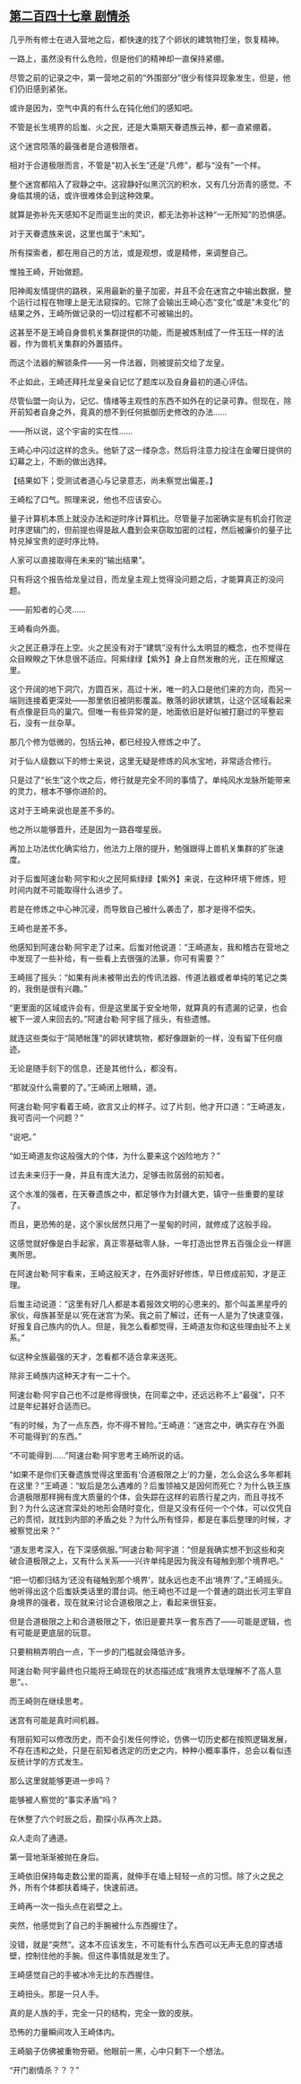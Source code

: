 ## [第二百四十七章 剧情杀](https://www.xxbiquge.com/11_11207/9245092.html)


  几乎所有修士在进入营地之后，都快速的找了个卵状的建筑物打坐，恢复精神。

  一路上，虽然没有什么危险，但是他们的精神却一直保持紧绷。

  尽管之前的记录之中，第一营地之前的“外围部分”很少有怪异现象发生，但是，他们仍旧感到紧张。

  或许是因为，空气中真的有什么在钝化他们的感知吧。

  不管是长生境界的后蚩、火之民，还是大乘期天眷遗族云神，都一直紧绷着。

  这个迷宫陨落的最强者是合道极限者。

  相对于合道极限而言，不管是“初入长生”还是“凡修”，都与“没有”一个样。

  整个迷宫都陷入了寂静之中。这寂静好似黑沉沉的积水，又有几分沥青的感觉。不身临其境的话，或许很难体会到这种效果。

  就算是弥补先天感知不足而诞生出的灵识，都无法弥补这种“一无所知”的恐惧感。

  对于天眷遗族来说，这里也属于“未知”。

  所有探索者，都在用自己的方法，或是观想，或是精修，来调整自己。

  惟独王崎，开始做题。

  阳神阁友情提供的路秩，采用最新的量子加密，并且不会在迷宫之中输出数据，整个运行过程在物理上是无法窥探的。它除了会输出王崎心态“变化”或是“未变化”的结果之外，王崎所做记录的一切过程都不可被输出的。

  这甚至不是王崎自身兽机关集群提供的功能，而是被炼制成了一件玉珏一样的法器，作为兽机关集群的外置插件。

  而这个法器的解锁条件——另一件法器，则被提前交给了龙皇。

  不止如此，王崎还拜托龙皇亲自记忆了题库以及自身最初的道心评估。

  尽管仙盟一向认为，记忆、情绪等主观性的东西不如外在的记录可靠。但现在，除开前知者自身之外，竟真的想不到任何抵御历史修改的办法……

  ——所以说，这个宇宙的实在性……

  王崎心中闪过这样的念头。他斩了这一缕杂念，然后将注意力投注在金曜日提供的幻幕之上，不断的做出选择。

  【结果如下；受测试者道心与记录意志，尚未察觉出偏差。】

  王崎松了口气。照理来说，他也不应该安心。

  量子计算机本质上就没办法和逆时序计算机比。尽管量子加密确实是有机会打败逆时序逻辑门的，但前提也得是敌人蠢到会来窃取加密的过程，然后被廉价的量子比特兑掉宝贵的逆时序比特。

  人家可以直接取得在未来的“输出结果”。

  只有将这个报告给龙皇过目，而龙皇主观上觉得没问题之后，才能算真正的没问题。

  ——前知者的心灵……

  王崎看向外面。

  火之民正悬浮在上空。火之民没有对于“建筑”没有什么太明显的概念，也不觉得在众目睽睽之下休息很不适应。阿紫绿绿【紫外】身上自然发散的光，正在照耀这里。

  这个开阔的地下洞穴，方圆百米，高过十米，唯一的入口是他们来的方向，而另一端则连接着更深处——那里依旧被阴影覆盖。散落的卵状建筑，让这个区域看起来有点像是巨鸟的巢穴。但唯一有些异常的是，地面依旧是好似被打磨过的平整岩石，没有一丝杂草。

  那几个修为低微的，包括云神，都已经投入修炼之中了。

  对于仙人级数以下的修士来说，这里无疑是修炼的风水宝地，非常适合修行。

  只是过了“长生”这个坎之后，修行就是完全不同的事情了。单纯风水龙脉所能带来的灵力，根本不够你进阶的。

  这对于王崎来说也是差不多的。

  他之所以能够晋升，还是因为一路吞噬星辰。

  再加上功法优化确实给力，他法力上限的提升，勉强跟得上兽机关集群的扩张速度。

  对于后蚩阿速台勒·阿宇和火之民阿紫绿绿【紫外】来说，在这种环境下修炼，短时间内就不可能取得什么进步了。

  若是在修炼之中心神沉浸，而导致自己被什么袭击了，那才是得不偿失。

  王崎也是差不多。

  他感知到阿速台勒·阿宇走了过来。后蚩对他说道：“王崎道友，我和稽古在营地之中发现了一些补给，有一些看上去很强的法篆，你可有需要？”

  王崎摇了摇头：“如果有尚未被带出去的传讯法器、传道法器或者单纯的笔记之类的，我倒是很有兴趣。”

  “更里面的区域或许会有，但是这里属于安全地带，就算真的有遗漏的记录，也会被下一波人来回去的。”阿速台勒·阿宇摇了摇头，有些遗憾。

  就连这些类似于“简陋帐篷”的卵状建筑物，都好像跟新的一样，没有留下任何痕迹。

  无论是随手刻下的信息，还是其他什么，都没有。

  “那就没什么需要的了。”王崎闭上眼睛，道。

  阿速台勒·阿宇看着王崎，欲言又止的样子。过了片刻，他才开口道：“王崎道友，我可否问一个问题？”

  “说吧。”

  “如王崎道友你这般强大的个体，为什么要来这个凶险地方？”

  过去未来归于一身，并且有庞大法力，足够击败孱弱的前知者。

  这个水准的强者，在天眷遗族之中，都足够作为封疆大吏，镇守一些重要的星球了。

  而且，更恐怖的是，这个家伙居然只用了一星甸的时间，就修成了这般手段。

  这感觉就好像是白手起家，真正零基础零人脉，一年打造出世界五百强企业一样匪夷所思。

  在阿速台勒·阿宇看来，王崎这般天才，在外面好好修炼，早日修成前知，才是正理。

  后蚩主动说道：“这里有好几人都是本着报效文明的心思来的。那个叫盖黑星呼的家伙，母族甚至是以‘死在迷宫’为荣。我之前了解过，还有一人是为了快速变强，好报复自己族内的仇人。但是，我怎么看都觉得，王崎道友你和这些理由扯不上关系。”

  似这种全族最强的天才，怎看都不适合拿来送死。

  除非王崎族内这种天才有一二十个。

  阿速台勒·阿宇自己也不过是修得很快，在同辈之中，还远远称不上“最强”，只不过是年纪甚好合适而已。

  “有的时候，为了一点东西，你不得不冒险。”王崎道：“迷宫之中，确实存在‘外面不可能得到’的东西。”

  “不可能得到……”阿速台勒·阿宇思考王崎所说的话。

  “如果不是你们天眷遗族觉得这里面有‘合道极限之上’的力量，怎么会这么多年都耗在这里？”王崎道：“蚁后是怎么遇难的？后蚩领袖又是因何而死亡？为什么铁王族合道极限那样拥有庞大质量的个体，会失踪在这样的岩质行星之内，而且寻找不到？为什么这迷宫深处的地形会随时变化，但是又没有任何一个个体，可以仅凭自己的贯彻，就找到内部的矛盾之处？为什么所有怪异，都是在事后整理的时候，才被察觉出来？”

  “道友思考深入，在下深感佩服。”阿速台勒·阿宇道：“但是我确实想不到这些和突破合道极限之上，又有什么关系——兴许单纯是因为我没有碰触到那个境界吧。”

  “把一切都归结为‘还没有碰触到那个境界’，就永远也走不出‘境界’了。”王崎摇头。他听得出这个后蚩妖类话里的潜台词。他王崎也不过是一个普通的跳出长河主宰自身境界的强者，现在就来讨论合道极限之上，看起来很狂妄。

  但是合道极限之上和合道极限之下，依旧是要共享一套东西了——可能是逻辑，也有可能是更底层的玩意。

  只要稍稍弄明白一点，下一步的门槛就会降低许多。

  阿速台勒·阿宇最终也只能将王崎现在的状态描述成“我境界太低理解不了高人意思”。、

  而王崎则在继续思考。

  迷宫有可能是真时间机器。

  有限前知可以修改历史，而不会引发任何悖论，仿佛一切历史都在按照逻辑发展，不存在违和之处，只是在前知者选定的历史之内，种种小概率事件，总会以看似违反统计学的方式发生。

  那么这里就能够更进一步吗？

  能够被人察觉的“事实矛盾”吗？

  在休整了六个时辰之后，勘探小队再次上路。

  众人走向了通道。

  第一营地渐渐被抛在身后。

  王崎依旧保持每走数公里的距离，就伸手在墙上轻轻一点的习惯。除了火之民之外，所有个体都扶着绳子，快速前进。

  王崎再一次一指头点在岩壁之上。

  突然，他感觉到了自己的手腕被什么东西握住了。

  没错，就是“突然”。这本不应该发生，不可能有什么东西可以无声无息的穿透墙壁，控制住他的手腕。但这件事情就是发生了。

  王崎感觉自己的手被冰冷无比的东西握住。

  王崎扭头。那是一只人手。

  真的是人族的手，完全一只的结构，完全一致的皮肤。

  恐怖的力量瞬间攻入王崎体内。

  王崎脑子仿佛被重物夯砸。他眼前一黑，心中只剩下一个想法。

  “开门剧情杀？？？”
